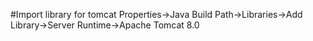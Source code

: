 #Import library for tomcat
Properties->Java Build Path->Libraries->Add Library->Server Runtime->Apache Tomcat 8.0